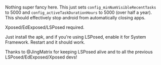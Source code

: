 Nothing super fancy here. This just sets `config_minNumVisibleRecentTasks` to 5000 and `config_activeTaskDurationHours` to 5000 (over half a year). This should effectively stop android from automatically closing apps.

Xposed/EdExposed/LSPosed required.

Just install the apk, and if you're using LSPosed, enable it for System Framework. Restart and it should work.

Thanks to @JingMatrix for keeping LSPosed alive and to all the previous LSPosed/EdExposed/Xposed devs!
